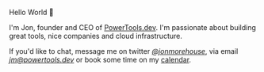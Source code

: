 Hello World 👋

I'm Jon, founder and CEO of [PowerTools.dev](https://www.powertools.dev). I'm passionate about building great tools, nice companies and cloud infrastructure.

If you'd like to chat, message me on twitter [*@jonmorehouse*](https://twitter.com/jonmorehouse), via email [*jm@powertools.dev*](mailto:jm@powertools.dev) or book some time on my [calendar](https://calendly.com/powertoolsdev).
